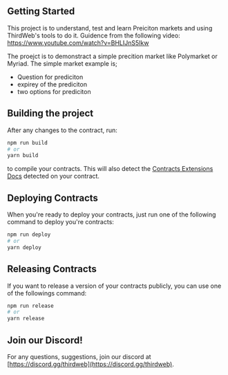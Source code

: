## Getting Started

This project is to understand, test and learn Preiciton markets and using ThirdWeb's tools to do it.
Guidence from the following video: https://www.youtube.com/watch?v=BHLIJnS5Ikw

The proejct is to demonstract a simple precition market like Polymarket or Myriad. The simple market example is;
- Question for prediciton
- expirey of the prediciton
- two options for prediciton

## Building the project

After any changes to the contract, run:

```bash
npm run build
# or
yarn build
```

to compile your contracts. This will also detect the [Contracts Extensions Docs](https://portal.thirdweb.com/thirdweb-deploy/contract-extensions) detected on your contract.

## Deploying Contracts

When you're ready to deploy your contracts, just run one of the following command to deploy you're contracts:

```bash
npm run deploy
# or
yarn deploy
```

## Releasing Contracts

If you want to release a version of your contracts publicly, you can use one of the followings command:

```bash
npm run release
# or
yarn release
```

## Join our Discord!

For any questions, suggestions, join our discord at [https://discord.gg/thirdweb](https://discord.gg/thirdweb).
